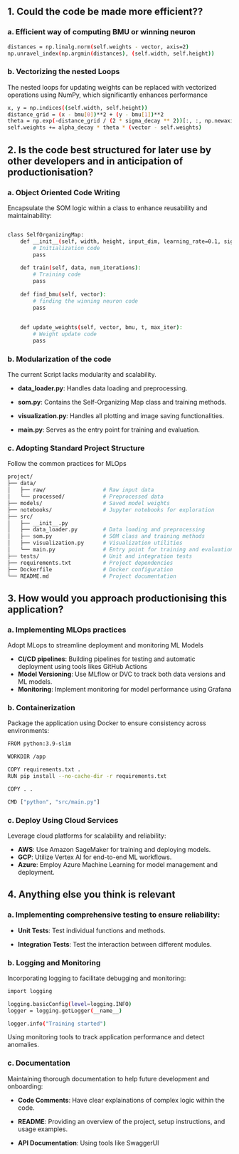 ## 1. Could the code be made more efficient??

### a. Efficient way of computing BMU or winning neuron

```bash
distances = np.linalg.norm(self.weights - vector, axis=2)
np.unravel_index(np.argmin(distances), (self.width, self.height))
```

### b. Vectorizing the nested Loops

The nested loops for updating weights can be replaced with vectorized operations using NumPy, which significantly enhances performance

```bash
x, y = np.indices((self.width, self.height))
distance_grid = (x - bmu[0])**2 + (y - bmu[1])**2
theta = np.exp(-distance_grid / (2 * sigma_decay ** 2))[:, :, np.newaxis]
self.weights += alpha_decay * theta * (vector - self.weights)
```



## 2. Is the code best structured for later use by other developers and in anticipation of productionisation?

###  a. Object Oriented Code Writing

Encapsulate the SOM logic within a class to enhance reusability and maintainability:

```bash 

class SelfOrganizingMap:
    def __init__(self, width, height, input_dim, learning_rate=0.1, sigma=None):
        # Initialization code
        pass
        
    def train(self, data, num_iterations):
        # Training code
        pass
        
    def find_bmu(self, vector):
        # finding the winning neuron code
        pass
    
    
    def update_weights(self, vector, bmu, t, max_iter):
        # Weight update code
        pass

```

### b. Modularization of the code 
The current Script lacks modularity and scalability.

* __data_loader.py__: Handles data loading and preprocessing.

* __som.py__: Contains the Self-Organizing Map class and training methods.

* __visualization.py__: Handles all plotting and image saving functionalities.

* __main.py__: Serves as the entry point for training and evaluation.​



### c. Adopting Standard Project Structure

Follow the common practices for MLOps

```bash
project/
├── data/
│   ├── raw/                  # Raw input data
│   └── processed/            # Preprocessed data
├── models/                   # Saved model weights
├── notebooks/                # Jupyter notebooks for exploration
├── src/
│   ├── __init__.py
│   ├── data_loader.py        # Data loading and preprocessing
│   ├── som.py                # SOM class and training methods
│   ├── visualization.py      # Visualization utilities
│   └── main.py               # Entry point for training and evaluation
├── tests/                    # Unit and integration tests
├── requirements.txt          # Project dependencies
├── Dockerfile                # Docker configuration
└── README.md                 # Project documentation
```

## 3. How would you approach productionising this application?

### a. Implementing MLOps practices
Adopt MLops to streamline deployment and monitoring ML Models

* __CI/CD pipelines__: Building pipelines for testing and automatic deployment using tools likes GitHub Actions
* __Model Versioning__: Use MLflow or DVC to track both data versions and ML models.
* __Monitoring__: Implement monitoring for model performance using Grafana 

### b. Containerization
Package the application using Docker to ensure consistency across environments:

```bash 
FROM python:3.9-slim

WORKDIR /app

COPY requirements.txt .
RUN pip install --no-cache-dir -r requirements.txt

COPY . .

CMD ["python", "src/main.py"]

```

### c. Deploy Using Cloud Services
Leverage cloud platforms for scalability and reliability:​

* __AWS__: Use Amazon SageMaker for training and deploying models.
* __GCP__: Utilize Vertex AI for end-to-end ML workflows.
* __Azure__: Employ Azure Machine Learning for model management and deployment.


## 4. Anything else you think is relevant

### a. Implementing comprehensive testing to ensure reliability:​

* __Unit Tests__: Test individual functions and methods.

* __Integration Tests__: Test the interaction between different modules.

### b. Logging and Monitoring
Incorporating logging to facilitate debugging and monitoring:​

```bash 
import logging

logging.basicConfig(level=logging.INFO)
logger = logging.getLogger(__name__)

logger.info("Training started")
```

Using monitoring tools to track application performance and detect anomalies.​

### c. Documentation

Maintaining thorough documentation to help future development and onboarding:​

* __Code Comments__: Have clear explainations of complex logic within the code.

* __README__: Providing an overview of the project, setup instructions, and usage examples.

* __API Documentation__: Using tools like SwaggerUI
